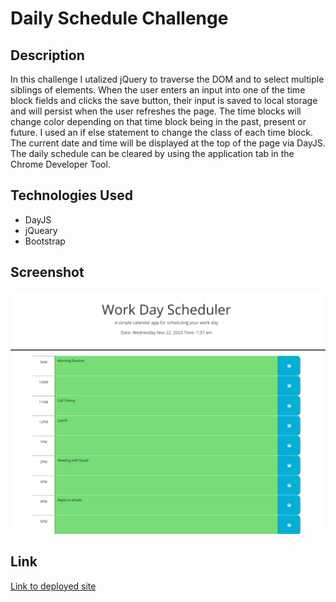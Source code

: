 # Daily Schedule Challenge

## Description

In this challenge I utalized jQuery to traverse the DOM and to select multiple siblings of elements. When the user enters an input into one of the time block fields and clicks the save button, their input is saved to local storage and will persist when the user refreshes the page. The time blocks will change color depending on that time block being in the past, present or future. I used an if else statement to change the class of each time block. The current date and time will be displayed at the top of the page via DayJS. The daily schedule can be cleared by using the application tab in the Chrome Developer Tool.

## Technologies Used

 - DayJS
 - jQueary
 - Bootstrap

 ## Screenshot
 ![Screenshot of Daily Schedule Webpage](./screenshots/Work%20Day%20Scheduler.png)

 ## Link
 [Link to deployed site](https://zacharydotpy.github.io/daily-schedule/)